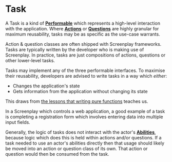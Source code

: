 # Task

A Task is a kind of **[Performable]** which represents a high-level interaction with the application.
Where **[Actions]** or **[Questions]** are highly granular for maximum reusability, tasks may be as specific as the use-case warrants. 

Action & question classes are often shipped with Screenplay frameworks.
Tasks are typically written by the developer who is making use of Screenplay.
In practice, tasks are just compositions of actions, questions or other lower-level tasks.

Tasks may implement any of the three performable interfaces.
To maximise their reusability, developers are advised to write tasks in a way which _either_:

* Changes the application's state
* Gets information from the application without changing its state

This draws from [the lessons that writing pure functions] teaches us.

In a Screenplay which controls a web application, a good example of a task is completing a registration form which involves entering data into multiple input fields.

Generally, the logic of tasks does not interact with the actor's **[Abilities]**, because logic which does this is held within actions and/or questions.
If a task needed to use an actor's abilities directly then that usage should likely be moved into an action or question class of its own.
That action or question would then be consumed from the task.

[Performable]: Performable.md
[Actions]: Action.md
[Questions]: Question.md
[the lessons that writing pure functions]: https://en.wikipedia.org/wiki/Pure_function
[Abilities]: Ability.md